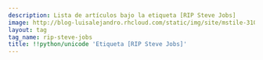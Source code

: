```yaml
---
description: Lista de artículos bajo la etiqueta [RIP Steve Jobs]
image: http://blog-luisalejandro.rhcloud.com/static/img/site/mstile-310x310.png
layout: tag
tag_name: rip-steve-jobs
title: !!python/unicode 'Etiqueta [RIP Steve Jobs]'
---
```

